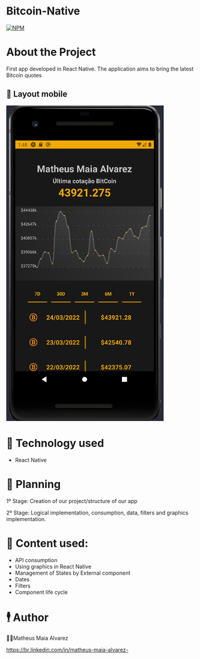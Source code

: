 # Bitcoin-Native
[![NPM](https://img.shields.io/npm/l/react)](https://github.com/MatheusAlvarez/Bitcoin-Native/blob/main/LICENSE) 

# About the Project
First app developed in React Native. The application aims to bring the latest Bitcoin quotes

## 📌 Layout mobile
![Mobile 1](https://github.com/MatheusAlvarez/Bitcoin-Native/blob/main/assets/mobile1.png)

# 📌 Technology used
- React Native

#  🧠 Planning
1º Stage:
Creation of our project/structure of our app

2º Stage:
Logical implementation, consumption, data, filters and graphics implementation.

# 📌 Content used:
- API consumption
- Using graphics in React Native
- Management of States by External component
- Dates
- Filters
- Component life cycle


# 🕴️ Author
   👨‍💻Matheus Maia Alvarez

https://br.linkedin.com/in/matheus-maia-alvarez-
